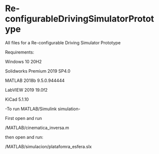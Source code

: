 # Re-configurableDrivingSimulatorPrototype
All files for a Re-configurable Driving Simulator Prototype

Requirements:

Windows 10 20H2

Solidworks Premium 2019 SP4.0

MATLAB 2018b 9.5.0.944444

LabVIEW 2019 19.0f2

KiCad 5.1.10


-To run MATLAB/Simulink simulation-

First open and run

/MATLAB/cinematica_inversa.m

then open and run:

/MATLAB/simulacion/platafomra_esfera.slx
